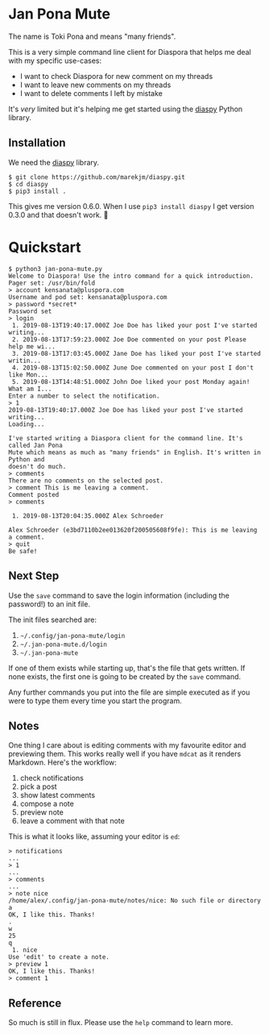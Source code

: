 Jan Pona Mute
=============

The name is Toki Pona and means "many friends".

This is a very simple command line client for Diaspora that helps me
deal with my specific use-cases:

- I want to check Diaspora for new comment on my threads
- I want to leave new comments on my threads
- I want to delete comments I left by mistake

It's *very* limited but it's helping me get started using the
[diaspy](https://github.com/marekjm/diaspy) Python library.

Installation
------------

We need the [diaspy](https://github.com/marekjm/diaspy) library.

```text
$ git clone https://github.com/marekjm/diaspy.git
$ cd diaspy
$ pip3 install .
```

This gives me version 0.6.0. When I use `pip3 install diaspy` I get
version 0.3.0 and that doesn't work. 🤷

Quickstart
==========

```text
$ python3 jan-pona-mute.py
Welcome to Diaspora! Use the intro command for a quick introduction.
Pager set: /usr/bin/fold
> account kensanata@pluspora.com
Username and pod set: kensanata@pluspora.com
> password *secret*
Password set
> login
 1. 2019-08-13T19:40:17.000Z Joe Doe has liked your post I've started writing...
 2. 2019-08-13T17:59:23.000Z Joe Doe commented on your post Please help me wi...
 3. 2019-08-13T17:03:45.000Z Jane Doe has liked your post I've started writin...
 4. 2019-08-13T15:02:50.000Z June Doe commented on your post I don't like Mon...
 5. 2019-08-13T14:48:51.000Z John Doe liked your post Monday again! What am I...
Enter a number to select the notification.
> 1
2019-08-13T19:40:17.000Z Joe Doe has liked your post I've started writing...
Loading...

I've started writing a Diaspora client for the command line. It's called Jan Pona
Mute which means as much as "many friends" in English. It's written in Python and
doesn't do much.
> comments
There are no comments on the selected post.
> comment This is me leaving a comment.
Comment posted
> comments

 1. 2019-08-13T20:04:35.000Z Alex Schroeder

Alex Schroeder (e3bd7110b2ee013620f200505608f9fe): This is me leaving a comment.
> quit
Be safe!
```

Next Step
---------

Use the `save` command to save the login information (including the
password!) to an init file.

The init files searched are:

1. `~/.config/jan-pona-mute/login`
2. `~/.jan-pona-mute.d/login`
3. `~/.jan-pona-mute`

If one of them exists while starting up, that's the file that gets
written. If none exists, the first one is going to be created by the
`save` command.

Any further commands you put into the file are simple executed as if
you were to type them every time you start the program.

Notes
-----

One thing I care about is editing comments with my favourite editor
and previewing them. This works really well if you have `mdcat` as it
renders Markdown. Here's the workflow:

1. check notifications
2. pick a post
3. show latest comments
4. compose a note
5. preview note
6. leave a comment with that note

This is what it looks like, assuming your editor is `ed`:

```text
> notifications
...
> 1
...
> comments
...
> note nice
/home/alex/.config/jan-pona-mute/notes/nice: No such file or directory
a
OK, I like this. Thanks!
.
w
25
q
 1. nice
Use 'edit' to create a note.
> preview 1
OK, I like this. Thanks!
> comment 1
```

Reference
---------

So much is still in flux. Please use the `help` command to learn more.
